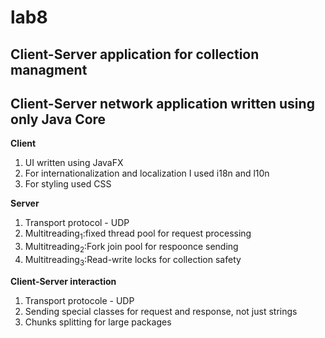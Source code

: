 # lab8
## Client-Server application for collection managment
## Client-Server network application written using only Java Core

**Client**
1) UI written using JavaFX
2) For internationalization and localization I used i18n and l10n
3) For styling used CSS

**Server**
1) Transport protocol - UDP
2) Multitreading<sub>1</sub>:fixed thread pool for request processing
3) Multitreading<sub>2</sub>:Fork join pool for respoonce sending
4) Multitreading<sub>3</sub>:Read-write locks for collection safety

**Client-Server interaction**
1) Transport protocole - UDP
2) Sending special classes for request and response, not just strings
3) Chunks splitting for large packages
